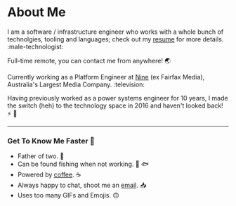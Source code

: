 # About Me

I am a software / infrastructure engineer who works with a whole bunch of technolgies, tooling and languages; check out my [resume] for more details. :male-technologist:

Full-time remote, you can contact me from anywhere! :earth_asia:

Currently working as a Platform Engineer at [Nine] (ex Fairfax Media), Australia's Largest Media Company. :television:

Having previously worked as a power systems engineer for 10 years, I made the switch (heh) to the technology space in 2016 and haven't looked back! :zap: :construction_worker:

---
### Get To Know Me Faster :rocket:

* Father of two. :two_women_holding_hands:
* Can be found fishing when not working. :fishing_pole_and_fish: :fish:
* Powered by [coffee]. :coffee: 
* Always happy to chat, shoot me an [email]. :inbox_tray:
* Uses too many GIFs and Emojis. :upside_down_face:

[coffee]: https://www.buymeacoffee.com/toddtee
[email]: ../email
[nine]: https://www.nineforbrands.com.au/
[resume]: ../resume

